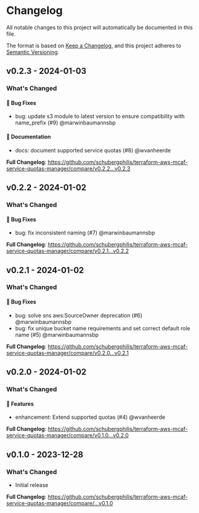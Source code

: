 # Changelog

All notable changes to this project will automatically be documented in this file.

The format is based on [Keep a Changelog](https://keepachangelog.com/en/1.0.0/),
and this project adheres to [Semantic Versioning](https://semver.org/spec/v2.0.0.html).

## v0.2.3 - 2024-01-03

### What's Changed

#### 🐛 Bug Fixes

* bug: update s3 module to latest version to ensure compatibility with name_prefix (#9) @marwinbaumannsbp

#### 📖 Documentation

* docs: document supported service quotas (#8) @wvanheerde

**Full Changelog**: https://github.com/schubergphilis/terraform-aws-mcaf-service-quotas-manager/compare/v0.2.2...v0.2.3

## v0.2.2 - 2024-01-02

### What's Changed

#### 🐛 Bug Fixes

* bug: fix inconsistent naming (#7) @marwinbaumannsbp

**Full Changelog**: https://github.com/schubergphilis/terraform-aws-mcaf-service-quotas-manager/compare/v0.2.1...v0.2.2

## v0.2.1 - 2024-01-02

### What's Changed

#### 🐛 Bug Fixes

* bug: solve sns aws:SourceOwner deprecation (#6) @marwinbaumannsbp
* bug: fix unique bucket name requirements and set correct default role name (#5) @marwinbaumannsbp

**Full Changelog**: https://github.com/schubergphilis/terraform-aws-mcaf-service-quotas-manager/compare/v0.2.0...v0.2.1

## v0.2.0 - 2024-01-02

### What's Changed

#### 🚀 Features

* enhancement: Extend supported quotas (#4) @wvanheerde

**Full Changelog**: https://github.com/schubergphilis/terraform-aws-mcaf-service-quotas-manager/compare/v0.1.0...v0.2.0

## v0.1.0 - 2023-12-28

### What's Changed

* Initial release

**Full Changelog**: https://github.com/schubergphilis/terraform-aws-mcaf-service-quotas-manager/compare/...v0.1.0
